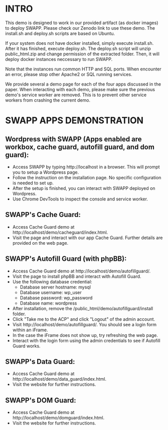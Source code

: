 # INTRO

This demo is designed to work in our provided artifact (as docker images) to deploy SWAPP. Please check our Zenodo link to use these demo. The install.sh and deploy.sh scripts are based on Ubuntu. 

If your system does not have docker installed, simply execute install.sh. After it has finished, execute deploy.sh. The deploy.sh script will unzip public_html.zip and change permission of the extracted folder. Then, it will deploy docker instances neccessary to run SWAPP.

Note that the instances run common HTTP and SQL ports. When encounter an error, please stop other Apache2 or SQL running services.

We provide several a demo page for each of the four apps discussed in the paper. When interacting with each demo, please make sure the previous demo's service worker are removed. This is to prevent other service workers from crashing the current demo.

# SWAPP APPS DEMONSTRATION

## Wordpress with SWAPP (Apps enabled are workbox, cache guard, autofill guard, and dom guard):

- Access SWAPP by typing http://localhost in a browser. This will prompt you to setup a Wordpress page. 
- Follow the instruction on the installation page. No specific configuration is needed to set up. 
- After the setup is finished, you can interact with SWAPP deployed on Wordpress.
- Use Chrome DevTools to inspect the console and service worker. 


## SWAPP's Cache Guard:

- Access Cache Guard demo at http://localhost/demo/cacheguard/index.html.
- Visit the page and interact with our app Cache Guard. Further details are provided on the web page.


## SWAPP's Autofill Guard (with phpBB):

- Access Cache Guard demo at http://localhost/demo/autofillguard/.
- Visit the page to install phpBB and interact with Autofill Guard.
- Use the following database credential:
  - Database server hostname: mysql
  - Database username: wp_user
  - Database password: wp_password
  - Database name: wordpress
- After installation, remove the /public_html/demo/autofillguard/install folder.
- Click "Take me to the ACP" and click "Logout" of the admin account.
- Visit http://localhost/demo/autofillguard/. You should see a login form within an iFrame. 
- In the case the iFrame does not show up, try refreshing the web page.
- Interact with the login form using the admin credentials to see if Autofill Guard works.


## SWAPP's Data Guard:

- Access Cache Guard demo at http://localhost/demo/data_guard/index.html.
- Visit the website for further instructions.


## SWAPP's DOM Guard:

- Access Cache Guard demo at http://localhost/demo/domguard/index.html.
- Visit the website for further instructions.
